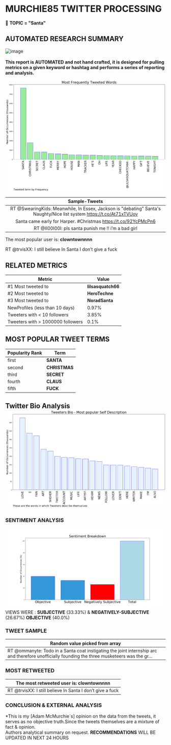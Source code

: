 # MURCHIE85 TWITTER PROCESSING 
&#x1F34E; **TOPIC = "Santa"**

## AUTOMATED RESEARCH SUMMARY

![image](https://marketingplatform.google.com/about/static/images/gmp/analytics-smb-benefit.jpg)
<br></br>
<b> This report is AUTOMATED and not hand crafted, it is designed for pulling metrics on a given keyword or hashtag and performs a series of reporting and analysis.</b>



![image](TWEETS.png)



|                **Sample-Tweets**        |
| :-------------: |
| RT @SwearingKids: Meanwhile, In Essex, Jackson is "debating" Santa's Naughty/Nice list system https://t.co/At71xTVUov |
| Santa came early for Harper. #Christmas https://t.co/92YcPMcPn6 |
| RT @II00I00I: pls santa punish me !! i’m a bad girl |

The most popular user is: **clowntownnnn**
<div class="alert alert-block alert-danger"> RT @trvisXX: I still believe In Santa I don’t give a fuck</div>

## RELATED METRICS<br>
| Metric | Value |
| ------------- | ------------- |
| #1 Most tweeted to  | **lilsasquatch66** |
| #2 Most tweeted to  | **HeroTechne** |
| #3 Most tweeted to  | **NoradSanta** |
| NewProfiles (less than 10 days) | 0.97%  |
| Tweeters with < 10 followers  | 3.85%|
| Tweeters with > 1000000 followers  | 0.1%  |



## MOST POPULAR TWEET TERMS 


| Popularity Rank  | Term |
| ------------- | ------------- |
| first  | **SANTA**  |
| second  | **CHRISTMAS**  |
| third  | **SECRET** |
| fourth  | **CLAUS**  |
| fifth  | **FUCK**  |


## Twitter Bio Analysis![image](BIO.png)
### SENTIMENT ANALYSIS
![image](sentiment.png)
VIEWS WERE : **SUBJECTIVE**  (33.33%) & **NEGATIVELY-SUBJECTIVE** (26.67%) **OBJECTIVE** (40.0%)

### TWEET SAMPLE 
| Random value picked from array |
| ------------- |
|RT @ommanyte: Todo in a Santa coat instigating the joint internship arc and therefore unofficially founding the three musketeers was the gr… |

### MOST RETWEETED 

| The most retweeted user is: **clowntownnnn**  |
| ------------- |
| RT @trvisXX: I still believe In Santa I don’t give a fuck |

### CONCLUSION & EXTERNAL ANALYSIS

*This is my [Adam McMurchie`s] opinion on the data from the tweets, it serves as no objective truth.Since the tweets themselves are a mixture of fact & opinion.<br>
Authors analytical summary on request.
**RECOMMENDATIONS** WILL BE UPDATED IN NEXT  24 HOURS <br>